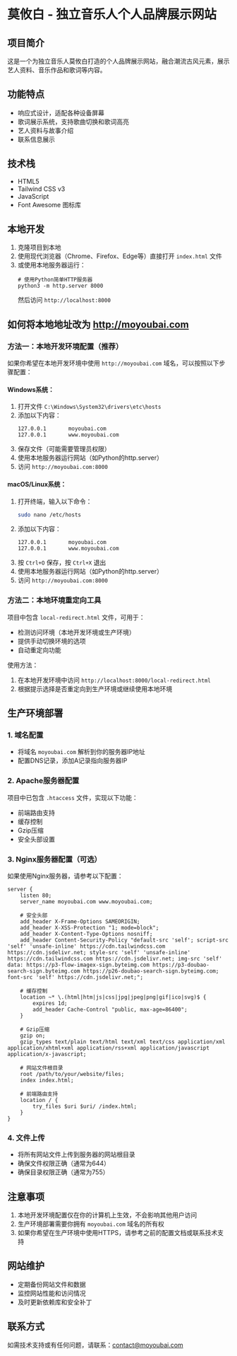 # 莫攸白 - 独立音乐人个人品牌展示网站

## 项目简介

这是一个为独立音乐人莫攸白打造的个人品牌展示网站，融合潮流古风元素，展示艺人资料、音乐作品和歌词等内容。

## 功能特点

- 响应式设计，适配各种设备屏幕
- 歌词展示系统，支持歌曲切换和歌词高亮
- 艺人资料与故事介绍
- 联系信息展示

## 技术栈

- HTML5
- Tailwind CSS v3
- JavaScript
- Font Awesome 图标库

## 本地开发

1. 克隆项目到本地
2. 使用现代浏览器（Chrome、Firefox、Edge等）直接打开 `index.html` 文件
3. 或使用本地服务器运行：
   ```
   # 使用Python简单HTTP服务器
   python3 -m http.server 8000
   ```
   然后访问 `http://localhost:8000`

## 如何将本地地址改为 http://moyoubai.com

### 方法一：本地开发环境配置（推荐）

如果你希望在本地开发环境中使用 `http://moyoubai.com` 域名，可以按照以下步骤配置：

#### Windows系统：
1. 打开文件 `C:\Windows\System32\drivers\etc\hosts`
2. 添加以下内容：
   ```
   127.0.0.1       moyoubai.com
   127.0.0.1       www.moyoubai.com
   ```
3. 保存文件（可能需要管理员权限）
4. 使用本地服务器运行网站（如Python的http.server）
5. 访问 `http://moyoubai.com:8000`

#### macOS/Linux系统：
1. 打开终端，输入以下命令：
   ```bash
   sudo nano /etc/hosts
   ```
2. 添加以下内容：
   ```
   127.0.0.1       moyoubai.com
   127.0.0.1       www.moyoubai.com
   ```
3. 按 `Ctrl+O` 保存，按 `Ctrl+X` 退出
4. 使用本地服务器运行网站（如Python的http.server）
5. 访问 `http://moyoubai.com:8000`

### 方法二：本地环境重定向工具

项目中包含 `local-redirect.html` 文件，可用于：
- 检测访问环境（本地开发环境或生产环境）
- 提供手动切换环境的选项
- 自动重定向功能

使用方法：
1. 在本地开发环境中访问 `http://localhost:8000/local-redirect.html`
2. 根据提示选择是否重定向到生产环境或继续使用本地环境

## 生产环境部署

### 1. 域名配置

- 将域名 `moyoubai.com` 解析到你的服务器IP地址
- 配置DNS记录，添加A记录指向服务器IP

### 2. Apache服务器配置

项目中已包含 `.htaccess` 文件，实现以下功能：
- 前端路由支持
- 缓存控制
- Gzip压缩
- 安全头部设置

### 3. Nginx服务器配置（可选）

如果使用Nginx服务器，请参考以下配置：

```nginx
server {
    listen 80;
    server_name moyoubai.com www.moyoubai.com;

    # 安全头部
    add_header X-Frame-Options SAMEORIGIN;
    add_header X-XSS-Protection "1; mode=block";
    add_header X-Content-Type-Options nosniff;
    add_header Content-Security-Policy "default-src 'self'; script-src 'self' 'unsafe-inline' https://cdn.tailwindcss.com https://cdn.jsdelivr.net; style-src 'self' 'unsafe-inline' https://cdn.tailwindcss.com https://cdn.jsdelivr.net; img-src 'self' data: https://p3-flow-imagex-sign.byteimg.com https://p3-doubao-search-sign.byteimg.com https://p26-doubao-search-sign.byteimg.com; font-src 'self' https://cdn.jsdelivr.net;";

    # 缓存控制
    location ~* \.(html|htm|js|css|jpg|jpeg|png|gif|ico|svg)$ {
        expires 1d;
        add_header Cache-Control "public, max-age=86400";
    }

    # Gzip压缩
    gzip on;
    gzip_types text/plain text/html text/xml text/css application/xml application/xhtml+xml application/rss+xml application/javascript application/x-javascript;

    # 网站文件根目录
    root /path/to/your/website/files;
    index index.html;

    # 前端路由支持
    location / {
        try_files $uri $uri/ /index.html;
    }
}
```

### 4. 文件上传

- 将所有网站文件上传到服务器的网站根目录
- 确保文件权限正确（通常为644）
- 确保目录权限正确（通常为755）

## 注意事项

1. 本地开发环境配置仅在你的计算机上生效，不会影响其他用户访问
2. 生产环境部署需要你拥有 `moyoubai.com` 域名的所有权
3. 如果你希望在生产环境中使用HTTPS，请参考之前的配置文档或联系技术支持

## 网站维护

- 定期备份网站文件和数据
- 监控网站性能和访问情况
- 及时更新依赖库和安全补丁

## 联系方式

如需技术支持或有任何问题，请联系：contact@moyoubai.com
